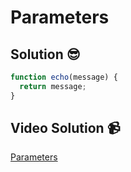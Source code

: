 # Parameters

## Solution 😎

```javascript
function echo(message) {
  return message;
}
```

## Video Solution 📹

[Parameters](https://edpuzzle.com/assignments/6386b11e9c223b40f4f8cf82/watch)

